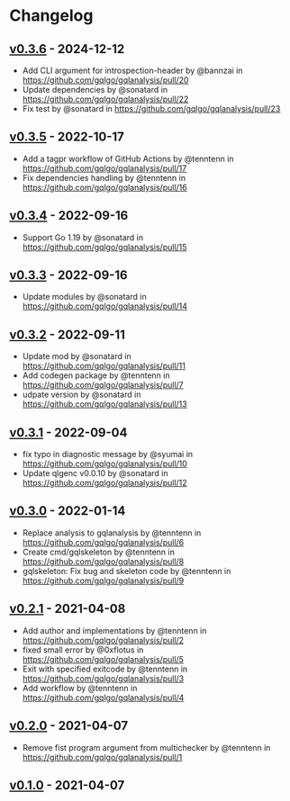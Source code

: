 # Changelog

## [v0.3.6](https://github.com/gqlgo/gqlanalysis/compare/v0.3.5...v0.3.6) - 2024-12-12
- Add CLI argument for introspection-header by @bannzai in https://github.com/gqlgo/gqlanalysis/pull/20
- Update dependencies by @sonatard in https://github.com/gqlgo/gqlanalysis/pull/22
- Fix test by @sonatard in https://github.com/gqlgo/gqlanalysis/pull/23

## [v0.3.5](https://github.com/gqlgo/gqlanalysis/compare/v0.3.4...v0.3.5) - 2022-10-17
- Add a tagpr workflow of GitHub Actions by @tenntenn in https://github.com/gqlgo/gqlanalysis/pull/17
- Fix dependencies handling by @tenntenn in https://github.com/gqlgo/gqlanalysis/pull/16

## [v0.3.4](https://github.com/gqlgo/gqlanalysis/compare/v0.3.3...v0.3.4) - 2022-09-16
- Support Go 1.19 by @sonatard in https://github.com/gqlgo/gqlanalysis/pull/15

## [v0.3.3](https://github.com/gqlgo/gqlanalysis/compare/v0.3.2...v0.3.3) - 2022-09-16
- Update modules by @sonatard in https://github.com/gqlgo/gqlanalysis/pull/14

## [v0.3.2](https://github.com/gqlgo/gqlanalysis/compare/v0.3.1...v0.3.2) - 2022-09-11
- Update mod by @sonatard in https://github.com/gqlgo/gqlanalysis/pull/11
- Add codegen package by @tenntenn in https://github.com/gqlgo/gqlanalysis/pull/7
- udpate version by @sonatard in https://github.com/gqlgo/gqlanalysis/pull/13

## [v0.3.1](https://github.com/gqlgo/gqlanalysis/compare/v0.3.0...v0.3.1) - 2022-09-04
- fix typo in diagnostic message by @syumai in https://github.com/gqlgo/gqlanalysis/pull/10
- Update qlgenc v0.0.10 by @sonatard in https://github.com/gqlgo/gqlanalysis/pull/12

## [v0.3.0](https://github.com/gqlgo/gqlanalysis/compare/v0.2.1...v0.3.0) - 2022-01-14
- Replace analysis to gqlanalysis by @tenntenn in https://github.com/gqlgo/gqlanalysis/pull/6
- Create cmd/gqlskeleton by @tenntenn in https://github.com/gqlgo/gqlanalysis/pull/8
- gqlskeleton: Fix bug and skeleton code by @tenntenn in https://github.com/gqlgo/gqlanalysis/pull/9

## [v0.2.1](https://github.com/gqlgo/gqlanalysis/compare/v0.2.0...v0.2.1) - 2021-04-08
- Add author and implementations by @tenntenn in https://github.com/gqlgo/gqlanalysis/pull/2
- fixed small error by @0xflotus in https://github.com/gqlgo/gqlanalysis/pull/5
- Exit with specified exitcode by @tenntenn in https://github.com/gqlgo/gqlanalysis/pull/3
- Add workflow by @tenntenn in https://github.com/gqlgo/gqlanalysis/pull/4

## [v0.2.0](https://github.com/gqlgo/gqlanalysis/compare/v0.1.0...v0.2.0) - 2021-04-07
- Remove fist program argument from multichecker by @tenntenn in https://github.com/gqlgo/gqlanalysis/pull/1

## [v0.1.0](https://github.com/gqlgo/gqlanalysis/commits/v0.1.0) - 2021-04-07
